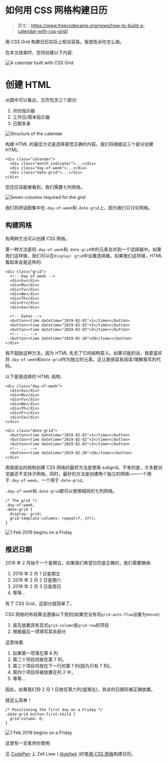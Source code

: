 # 如何用 CSS 网格构建日历

> 原文：<https://www.freecodecamp.org/news/how-to-build-a-calendar-with-css-grid/>

用 CSS Grid 构建日历实际上相当容易。我想告诉你怎么做。

在本文结束时，您将创建以下内容:

![A calendar built with CSS Grid](img/d674d5de24efd1698dff95f8cccc6eb1.png)

# 创建 HTML

从图中可以看出，日历包含三个部分:

1.  月份指示器
2.  工作日/周末指示器
3.  日期本身

![Structure of the calendar](img/bf9f6c89496014ab364c81d564b46cbb.png)

构建 HTML 的最佳方式是选择感觉正确的内容。我们将根据这三个部分创建 HTML:

```
<div class="calendar">
  <div class="month-indicator">...</div>
  <div class="day-of-week">...</div>
  <div class="date-grid">...</div>
</div> 
```

您还应该能够看到，我们需要七列网格。

![Seven columns required for the grid](img/0988ce06733c5caa47c5d98e5926791c.png)

我们将把话题集中在`.day-of-week`和`.date-grid`上，因为我们只讨论网格。

## 构建网格

有两种方法可以创建 CSS 网格。

第一种方法是将`.day-of-week`和`.date-grid`中的元素合并到一个选择器中。如果我们这样做，我们可以在`display: grid`中设置选择器。如果我们这样做，HTML 看起来会是这样的:

```
<div class="grid">
  <!-- Day of week -->
  <div>Su</div>
  <div>Mo</div>
  <div>Tu</div>
  <div>We</div>
  <div>Th</div>
  <div>Fr</div>
  <div>Sa</div>

  <!-- Dates -->
  <button><time datetime="2019-02-01">1</time></button>
  <button><time datetime="2019-02-02">2</time></button>
  <button><time datetime="2019-02-03">3</time></button>
  <!-- ... -->
  <button><time datetime="2019-02-28">28</time></button>
</div> 
```

我不鼓励这种方法，因为 HTML 失去了它的结构意义。如果可能的话，我更喜欢将`.day-of-week`和`date-grid`作为独立的元素。这让我很容易阅读/理解我写的代码。

以下是我选择的 HTML 结构:

```
<div class="day-of-week">
  <div>Su</div>
  <div>Mo</div>
  <div>Tu</div>
  <div>We</div>
  <div>Th</div>
  <div>Fr</div>
  <div>Sa</div>
</div>

<div class="date-grid">
  <button><time datetime="2019-02-01">1</time></button>
  <button><time datetime="2019-02-02">2</time></button>
  <button><time datetime="2019-02-03">3</time></button>
  <!-- ... -->
  <button><time datetime="2019-02-28">28</time></button>
</div> 
```

用我提出的结构创建 CSS 网格的最好方法是使用 subgrid。不幸的是，大多数浏览器还不支持子网格。同时，最好的方法是创建两个独立的网格——一个用于`.day-of-week`，一个用于`.date-grid`。

`.day-of-week`和`.date-grid`都可以使用相同的七列网格。

```
/* The grid */
.day-of-week,
.date-grid {
  display: grid;
  grid-template-columns: repeat(7, 1fr);
} 
```

![1 Feb 2019 begins on a Friday](img/7809589c7878bd4b42efcb1d4b532b16.png)

## 推迟日期

2019 年 2 月始于一个星期五。如果我们希望日历是正确的，我们需要确保:

1.  2019 年 2 月 1 日星期五
2.  2019 年 2 月 2 日星期六
3.  2019 年 2 月 3 日是周日
4.  等等...

有了 CSS Grid，这部分就简单了。

CSS 网格的布局算法遵循以下规则(如果您没有将`grid-auto-flow`设置为`dense`):

1.  首先放置具有显式`grid-column`或`grid-row`的项目
2.  根据最后一项填写其余部分

这意味着:

1.  如果第一项落在第 6 列
2.  第二个项目将放在第 7 列。
3.  第三个项目将放在下一行的第 1 列(因为只有 7 列)。
4.  第四个项目将被放置在列 2 中，
5.  等等...

因此，如果我们将 2 月 1 日放在第六列(星期五)，其余的日期将被正确放置。

就这么简单！

```
/* Positioning the first day on a Friday */
.date-grid button:first-child {
  grid-column: 6;
} 
```

![1 Feb 2019 begins on a Friday](img/d674d5de24efd1698dff95f8cccc6eb1.png)

这里有一支笔供你使用:

见 [CodePen](https://codepen.io) 上 Zell Liew ( [@zellwk](https://codepen.io/zellwk) )的笔[用 CSS 网格](https://codepen.io/zellwk/pen/xNpKwp/)构建日历。